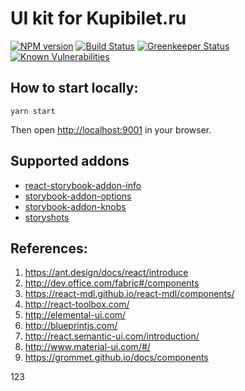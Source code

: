 # UI kit for Kupibilet.ru

[![NPM version][npm-img]][npm-url]
[![Build Status][travis-img]][travis-url]
[![Greenkeeper Status][greenkeeper-img]][greenkeeper-url]
[![Known Vulnerabilities](https://snyk.io/test/github/kupibilet-frontend/ui/badge.svg?targetFile=package.json)](https://snyk.io/test/github/kupibilet-frontend/ui?targetFile=package.json)

## How to start locally:

```
yarn start
```

Then open [http://localhost:9001](http://localhost:9001/) in your browser.


## Supported addons

* [react-storybook-addon-info](https://github.com/storybooks/react-storybook-addon-info)
* [storybook-addon-options](https://github.com/storybooks/storybook-addon-options)
* [storybook-addon-knobs](https://github.com/storybooks/storybook-addon-knobs)
* [storyshots](https://github.com/storybooks/storyshots)


## References:

1. https://ant.design/docs/react/introduce
2. http://dev.office.com/fabric#/components
3. https://react-mdl.github.io/react-mdl/components/
4. http://react-toolbox.com/
5. http://elemental-ui.com/
6. http://blueprintjs.com/
7. http://react.semantic-ui.com/introduction/
8. http://www.material-ui.com/#/
9. https://grommet.github.io/docs/components

[travis-img]: https://travis-ci.org/kupibilet-frontend/ui.svg
[travis-url]: https://travis-ci.org/kupibilet-frontend/ui
[npm-img]: https://badge.fury.io/js/%40kupibilet%2Fui.svg
[npm-url]: https://www.npmjs.com/package/@kupibilet/ui
[greenkeeper-img]: https://badges.greenkeeper.io/kupibilet-frontend/ui.svg
[greenkeeper-url]: https://greenkeeper.io/


123